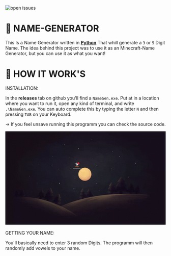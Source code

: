 ![open issues](https://img.shields.io/github/issues/AspirinMaquzo/Name-Gen)

# 🍣 NAME-GENERATOR  
This Is a  Name Generator written in **[Python]("https://www.python.org/")** That whill generate a `3` or `5` Digit Name.
The idea behind this project was to use it as an Minecraft-Name Generator, but you can use it as what you want!

# 🍙 HOW IT WORK'S
INSTALLATION:

In the **releases** tab on github you'll find a `NameGen.exe`. Put at in a location where you want to run it, open any kind of terminal, and write `.\NameGen.exe`. You can auto complete this by typing the letter `N` and then pressing `TAB` on your Keyboard.

-> If you feel unsave running this programm you can check the source code.

![](3029253502b6c264c402936fc0b16445.gif)

GETTING YOUR NAME:

You'll basically need to enter 3 random Digits. The programm will then randomly add vowels to your name.
